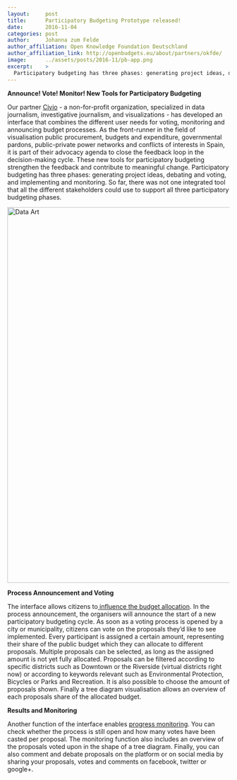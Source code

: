 ```yaml
---
layout:     post
title:      Participatory Budgeting Prototype released! 
date:       2016-11-04
categories: post
author:     Johanna zum Felde
author_affiliation: Open Knowledge Foundation Deutschland
author_affiliation_link: http://openbudgets.eu/about/partners/okfde/
image:      ../assets/posts/2016-11/pb-app.png
excerpt:    >
  Participatory budgeting has three phases: generating project ideas, debating and voting, and implementing and monitoring. So far, there was not one integrated tool that all the different stakeholders could use to support all three participatory budgeting phases. We have developed an interface that combines the different user needs for voting, monitoring and announcing budget processes. 
---
```


**Announce! Vote! Monitor!  New Tools for Participatory Budgeting**

Our partner [ Civio](http://www.civio.es/) - a non-for-profit organization, specialized in data journalism, investigative journalism, and visualizations - has developed an interface that combines the different user needs for voting, monitoring and announcing budget processes. As the front-runner in the field of visualisation public procurement, budgets and expenditure, governmental pardons, public-private power networks and conflicts of interests in Spain, it is part of their advocacy agenda to close the feedback loop in the decision-making cycle. These new tools for participatory budgeting strengthen the feedback and contribute to meaningful change. Participatory budgeting has three phases: generating project ideas, debating and voting, and implementing and monitoring. So far, there was not one integrated tool that all the different stakeholders could use to support all three participatory budgeting phases. 


<img alt="Data Art" src="{{site.baseurl}}/assets/posts/2016-11/pb-app.png" width="850"/>

**Process Announcement and Voting**

The interface allows citizens to[ influence the budget allocation](http://openbudgets-voting-sample.herokuapp.com/). In the process announcement, the organisers will announce the start of a new participatory budgeting cycle. As soon as a voting process is opened by a city or municipality, citizens can vote on the proposals they’d like to see implemented. Every participant is assigned a certain amount, representing their share of the public budget which they can allocate to different proposals. Multiple proposals can be selected, as long as the assigned amount is not yet fully allocated. Proposals can be filtered according to specific districts such as Downtown or the Riverside (virtual districts right now) or according to keywords relevant such as Environmental Protection, Bicycles or Parks and Recreation. It is also possible to choose the amount of proposals shown. Finally a tree diagram visualisation allows an overview of each proposals share of the allocated budget.

**Results and Monitoring**

Another function of the interface enables [progress monitoring](http://openbudgets-monitoring-sample.herokuapp.com/). You can check whether the process is still open and how many votes have been casted per proposal. The monitoring function also includes an overview of the proposals voted upon in the shape of a tree diagram. Finally, you can also comment and debate proposals on the platform or on social media by sharing your proposals, votes and comments on facebook, twitter or google+.


